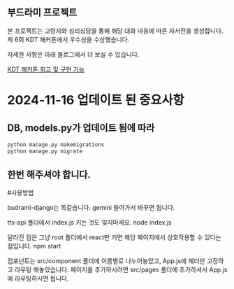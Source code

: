 ## 부드라미 프로젝트

본 프로젝트는 고령자와 심리상담을 통해 해당 대화 내용에 따른 자서전을 생성합니다.
제 6회 KDT 해커톤에서 우수상을 수상했습니다.

자세한 사항은 아래 블로그에서 더 보실 수 있습니다.

[KDT 해커톤 회고 및 구현 기능](https://sikaro.tistory.com/entry/React-KDT-%ED%95%B4%EC%BB%A4%ED%86%A4-%EA%B5%AC%ED%98%84%EC%97%90%EC%84%9C-%EC%B6%94%EA%B0%80%ED%95%9C-%EA%B8%B0%EB%8A%A5%EB%93%A4%EA%B3%BC-%ED%9A%8C%EA%B3%A0)


# 2024-11-16 업데이트 된 중요사항
## DB, models.py가 업데이트 됨에 따라

```bash
python manage.py makemigrations
python manage.py migrate
```

## 한번 해주셔야 합니다.


#사용방법

budrami-django는 똑같습니다. gemini 들어가서 바꾸면 됩니다.

tts-api 폴더에서 index.js 키는 것도 잊지마세요.
node index.js

달라진 점은 그냥 root 폴더에서 react만 키면 해당 페이지에서 상호작용할 수 있다는 점입니다.
npm start

컴포넌트는 src/component 폴더에 이름별로 나누어놓았고, App.js에 헤더만 고정하고 라우팅 해놓았습니다.
페이지를 추가하시려면 src/pages 폴더에 추가하셔서 App.js에 라우팅하시면 됩니다.



